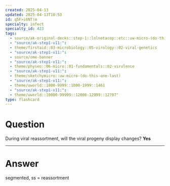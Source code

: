 ```yaml
---
created: 2025-04-13
updated: 2025-04-13T10:53
id: q5F>i6NT!m
specialty: infect
specialty_id: 423
tags:
  - source/ak-original-decks::step-1::lolnotacop::etc::uw-micro-(do-this-one-last)
  - "source/ak-step1-v11:": 
  - theme/firstaid::03-microbiology::05-virology::02-viral-genetics
  - "source/ak-step1-v11:": 
  - source/ome-banner
  - "source/ak-step1-v11:": 
  - theme/physeo::06-micro::01-fundamentals::02-virulence
  - "source/ak-step1-v11:": 
  - theme/sketchymicro::uw-micro-(do-this-one-last)
  - "source/ak-step1-v11:": 
  - theme/uworld::1000-9999::1000-1999::1461
  - "source/ak-step1-v11:": 
  - theme/uworld::10000-99999::12000-12999::12707"
type: flashcard
---
```


# Question
During viral reassortment, will the viral progeny display changes?   **Yes**

---

# Answer
segmented, ss = reassortment